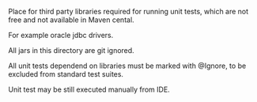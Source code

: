 Place for third party libraries required for running unit tests, which are not free and not available in Maven cental.

For example oracle jdbc drivers.

All jars in this directory are git ignored.

All unit tests dependend on libraries must be marked with @Ignore, to be excluded from standard test suites.

Unit test may be still executed manually from IDE.
